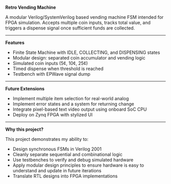 **Retro Vending Machine**

A modular Verilog/SystemVerilog based vending machine FSM intended for FPGA simulation. Accepts multiple coin inputs, tracks total value, and triggers a dispense signal once sufficient funds are collected.

---

**Features**
- Finite State Machine with IDLE, COLLECTING, and DISPENSING states
- Modular design: separated coin accumulator and vending logic
- Simulated coin inputs (5¢, 10¢, 25¢)
- Timed dispense when threshold is reached
- Testbench with EPWave signal dump

---

**Future Extensions**

- Implement multiple item selection for real-world analog
- Implement error states and a system for returning change
- Integrate pixel-based text video output using onboard SoC CPU
- Deploy on Zynq FPGA with stylized UI

---

**Why this project?**

This project demonstrates my ability to:
- Design synchronous FSMs in Verilog 2001
- Cleanly separate sequential and combinational logic
- Use testbenches to verify and debug simulated hardware
- Apply modular design principles to ensure hardware is easy to understand and update in future iterations
- Translate RTL designs into FPGA implementations



